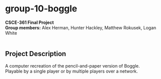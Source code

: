 # group-10-boggle
**CSCE-361 Final Project**<br />
**Group members:** Alex Herman, Hunter Hackley, Matthew Rokusek, Logan White<br />
<br />
## Project Description
A computer recreation of the pencil-and-paper version of Boggle.<br />
Playable by a single player or by multiple players over a network.
